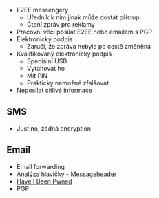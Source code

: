 - E2EE messengery
	- Úředník k nim jinak může dostat přístup
	- Čtení zpráv pro reklamy
- Pracovní věci posílat E2EE nebo emailem s PGP
- Elektronický podpis
	- Zaručí, že zpráva nebyla po cestě změněna
- Kvalifikovaný elektronický podpis
	- Speciální USB
	- Vytahovat ho
	- Mít PIN
	- Prakticky nemožné zfalšovat
- Neposílat citlivé informace

## SMS
- Just no, žádná encryption

## Email
- Email forwarding
- Analýza hlavičky - [Messageheader](https://toolbox.googleapps.com/apps/messageheader/)
- [Have I Been Pwned](https://haveibeenpwned.com/)
- PGP